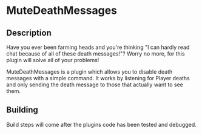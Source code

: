 # MuteDeathMessages

## Description

Have you ever been farming heads and you're thinking "I can hardly read chat because
of all of these death messages!"? Worry no more, for this plugin will solve all of
your problems!

MuteDeathMessages is a plugin which allows you to disable death messages with a simple
command. It works by listening for Player deaths and only sending the death message to
those that actually want to see them.

## Building

Build steps will come after the plugins code has been tested and debugged.